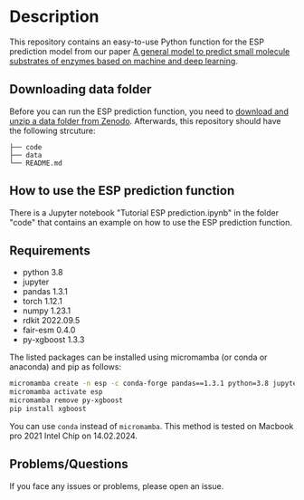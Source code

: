 # Description
This repository contains an easy-to-use Python function for the ESP prediction model from our paper [A general model to predict small molecule substrates of enzymes based on machine and deep learning](https://doi.org/10.1038/s41467-023-38347-2). 


## Downloading data folder
Before you can run the ESP prediction function, you need to [download and unzip a data folder from Zenodo](https://doi.org/10.5281/zenodo.8046233). Afterwards, this repository should have the following strcuture:

    ├── code                   
    ├── data                    
    └── README.md

## How to use the ESP prediction function
There is a Jupyter notebook "Tutorial ESP prediction.ipynb" in the folder "code" that contains an example on how to use the ESP prediction function.

## Requirements

- python 3.8
- jupyter
- pandas 1.3.1
- torch 1.12.1
- numpy 1.23.1
- rdkit 2022.09.5
- fair-esm 0.4.0
- py-xgboost 1.3.3

The listed packages can be installed using micromamba (or conda or anaconda) and pip as follows:

```bash
micromamba create -n esp -c conda-forge pandas==1.3.1 python=3.8 jupyter  numpy==1.23.1 fair-esm==0.4.0 py-xgboost=1.3.3 rdkit=2022.09.5
micromamba activate esp
micromamba remove py-xgboost
pip install xgboost
```
You can use `conda` instead of `micromamba`. This method is tested on Macbook pro 2021 Intel Chip on 14.02.2024.

## Problems/Questions
If you face any issues or problems, please open an issue.

